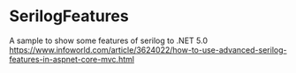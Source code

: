 # SerilogFeatures
A sample to show some features of serilog to .NET 5.0
https://www.infoworld.com/article/3624022/how-to-use-advanced-serilog-features-in-aspnet-core-mvc.html
